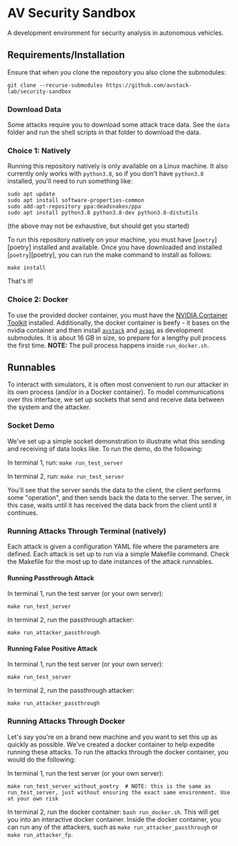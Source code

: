 # AV Security Sandbox

A development environment for security analysis in autonomous vehicles.


## Requirements/Installation

Ensure that when you clone the repository you also clone the submodules:

```
git clone --recurse-submodules https://github.com/avstack-lab/security-sandbox
```

### Download Data

Some attacks require you to download some attack trace data. See the `data` folder and run the shell scripts in that folder to download the data.

### Choice 1: Natively

Running this repository natively is only available on a Linux machine. It also currently only works with `python3.8`, so if you don't have `python3.8` installed, you'll need to run something like:

```
sudo apt update
sudo apt install software-properties-common
sudo add-apt-repository ppa:deadsnakes/ppa
sudo apt install python3.8 python3.8-dev python3.8-distutils
```
(the above may not be exhaustive, but should get you started)

To run this repository natively on your machine, you must have [`poetry`][poetry] installed and available. Once you have downloaded and installed  [`poetry`][poetry], you can run the make command to install as follows:
```
make install
```

That's it!


### Choice 2: Docker

To use the provided docker container, you must have the [NVIDIA Container Toolkit][nvidia-container] installed. Additionally, the docker container is beefy - it bases on the nvidia container and then install [`avstack`][avstack-core] and [`avapi`][avstack-api] as development submodules. It is about 16 GB in size, so prepare for a lengthy pull process the first time. **NOTE:** The pull process happens inside `run_docker.sh`. 


## Runnables

To interact with simulators, it is often most convenient to run our attacker in its own process (and/or in a Docker container). To model communications over this interface, we set up sockets that send and receive data between the system and the attacker.


### Socket Demo

We've set up a simple socket demonstration to illustrate what this sending and receiving of data looks like. To run the demo, do the following:

In terminal 1, run: `make run_test_server`

In terminal 2, run: `make run_test_server`

You'll see that the server sends the data to the client, the client performs some "operation", and then sends back the data to the server. The server, in this case, waits until it has received the data back from the client until it continues.


### Running Attacks Through Terminal (natively)

Each attack is given a configuration YAML file where the parameters are defined. Each attack is set up to run via a simple Makefile command. Check the Makefile for the most up to date instances of the attack runnables.

#### Running Passthrough Attack

In terminal 1, run the test server (or your own server):
```
make run_test_server
```

In terminal 2, run the passthrough attacker:
```
make run_attacker_passthrough
```

#### Running False Positive Attack

In terminal 1, run the test server (or your own server):
```
make run_test_server
```

In terminal 2, run the passthrough attacker:
```
make run_attacker_passthrough
```

### Running Attacks Through Docker

Let's say you're on a brand new machine and you want to set this up as quickly as possible. We've created a docker container to help expedite running these attacks. To run the attacks through the docker container, you would do the following:


In terminal 1, run the test server (or your own server):
```
make run_test_server_without_poetry  # NOTE: this is the same as run_test_server, just without ensuring the exact same environment. Use at your own risk
```

In terminal 2, run the docker container: `bash run_docker.sh`. This will get you into an interactive docker container. Inside the docker container, you can run any of the attackers, such as `make run_attacker_passthrough` or `make run_attacker_fp`.


[avstack-core]: https://github.com/avstack-lab/lib-avstack-core
[avstack-api]: https://github.com/avstack-lab/lib-avstack-api
[nvidia-container]: https://docs.nvidia.com/datacenter/cloud-native/container-toolkit/install-guide.html
